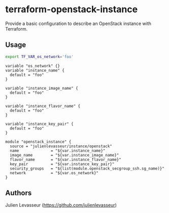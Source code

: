 # terraform-openstack-instance

Provide a basic configuration to describe an OpenStack instance with Terraform.

## Usage

```bash
export TF_VAR_os_network='foo'
```

```HCL
variable "os_network" {}
variable "instance_name" {
  default = "foo"
}

variable "instance_image_name" {
  default = "foo"
}

variable "instance_flavor_name" {
  default = "foo"
}

variable "instance_key_pair" {
  default = "foo"
}

module "openstack_instance" {
  source = "julienlevasseur/instance/openstack"
  name              = "${var.instance_name}"
  image_name        = "${var.instance_image_name}"
  flavor_name       = "${var.instance_flavor_name}"
  key_pair          = "${var.instance_key_pair}"
  security_groups   = "${list(module.openstack_secgroup_ssh.sg_name)}"
  network           = "${var.os_network}"
}
```

## Authors

Julien Levasseur (https://github.com/julienlevasseur)